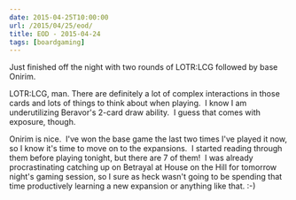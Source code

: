 ```yaml
---
date: 2015-04-25T10:00:00
url: /2015/04/25/eod/
title: EOD - 2015-04-24
tags: [boardgaming]
---
```


Just finished off the night with two rounds of LOTR:LCG followed by base Onirim.

LOTR:LCG, man. There are definitely a lot of complex interactions in those cards and lots of things to think about when playing.  I know I am underutilizing Beravor's 2-card draw ability.  I guess that comes with exposure, though.

Onirim is nice.  I've won the base game the last two times I've played it now, so I know it's time to move on to the expansions.  I started reading through them before playing tonight, but there are 7 of them!  I was already procrastinating catching up on Betrayal at House on the Hill for tomorrow night's gaming session, so I sure as heck wasn't going to be spending that time productively learning a new expansion or anything like that. :-)